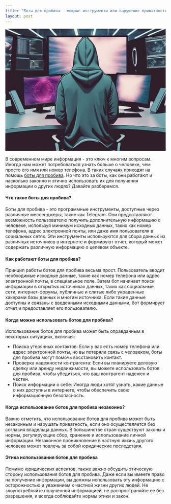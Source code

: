 ```yaml
---
title: "Боты для пробива — мощные инструменты или нарушение приватности?"
layout: post
---
```


![Swiss Alps](/images/bot_img2.jpg)

В современном мире информация - это ключ к многим вопросам. Иногда нам может потребоваться узнать больше о человеке, чем просто его имя или номер телефона. В таких случаях приходят на помощь [боты для пробива](/spisok-saitov-i-servisov-po-probivu-2024/). Но что это за боты, как они работают и насколько законно и этично использовать их для получения информации о других людях? Давайте разберемся.


#### **Что такое боты для пробива?** <a href="#i8eb" id="i8eb"></a>

Боты для пробива - это программные инструменты, доступные через различные мессенджеры, такие как Telegram. Они предоставляют возможность пользователю получить дополнительную информацию о человеке, используя минимум исходных данных, таких как номер телефона, адрес электронной почты, или даже имя пользователя в социальных сетях. Эти инструменты используются для сбора данных из различных источников в интернете и формируют отчет, который может содержать различную информацию о целевом объекте.

#### Как работают боты для пробива? <a href="#s4vs" id="s4vs"></a>

Принцип работы ботов для пробива весьма прост. Пользователь вводит необходимые исходные данные, такие как номер телефона или адрес электронной почты, в специальное поле. Затем бот начинает поиск информации в открытых источниках данных, таких как социальные сети, интернет-форумы, публичные и слитые либо украденные хакерами базы данных и многим источника. Если такие данные доступны и связаны с введенными исходными данными, бот формирует отчет и предоставляет его пользователю.

#### **Когда можно использовать ботов для пробива?** <a href="#id-2a6c" id="id-2a6c"></a>

Использование ботов для пробива может быть оправданным в некоторых ситуациях, включая:

* Поиска утерянных контактов: Если у вас есть номер телефона или адрес электронной почты, но вы потеряли связь с человеком, боты для пробива могут помочь восстановить контакт.
* Проверка надежности контрагента: Если вы планируете деловую сделку или аренду недвижимости, вы можете использовать ботов для пробива, чтобы убедиться, что ваш контрагент надежен и честен.
* Поиск информации о себе: Иногда люди хотят узнать, какие данные о них доступны в интернете, чтобы обеспечить свою информационную безопасность.

#### **Когда использование ботов для пробива незаконно?** <a href="#ovzr" id="ovzr"></a>

Важно отметить, что использование ботов для пробива может быть незаконным и нарушать приватность, если оно осуществляется без согласия владельца данных. В большинстве стран существуют законы и нормы, регулирующие сбор, хранение и использование личной информации. Незаконное проникновение в частную жизнь другого человека может повлечь за собой юридические последствия.

#### **Этика использования ботов для пробива** <a href="#cuks" id="cuks"></a>

Помимо юридических аспектов, также важно обсудить этическую сторону использования ботов для пробива. Даже если вы имеете право на получение информации, вы должны использовать эту информацию с осторожностью и уважением к частной жизни других людей. Не злоупотребляйте полученной информацией, не распространяйте ее без разрешения, и всегда соблюдайте нормы этики и закон.
